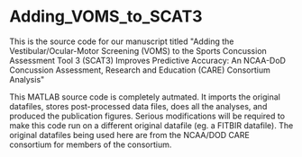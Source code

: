 # Adding_VOMS_to_SCAT3
This is the source code for our manuscript titled "Adding the Vestibular/Ocular-Motor Screening (VOMS) to the Sports Concussion Assessment Tool 3 (SCAT3) Improves Predictive Accuracy: An NCAA-DoD Concussion Assessment, Research and Education (CARE) Consortium Analysis"

This MATLAB source code is completely autmated.  It imports the original datafiles, stores post-processed data files, does all the analyses, and produced the publication figures.
Serious modifications will be required to make this code run on a different original datafile (eg. a FITBIR datafile).  The original datafiles being used here are from the NCAA/DOD CARE consortium for members of the consortium.
